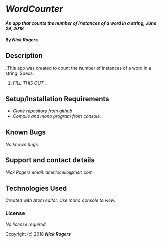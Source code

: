 # _WordCounter_

#### _An app that counts the number of instances of a word in a string, June 29, 2018_

#### By _**Nick Rogers**_

## Description

_This app was created to count the number of instances of a word in a string.
Specs:
1. *FILL THIS OUT*
_

## Setup/Installation Requirements

* _Clone repository from github_
* _Compile and mono program from console._

## Known Bugs

_No known bugs._

## Support and contact details

_Nick Rogers email: amellocello@msn.com_

## Technologies Used

_Created with Atom editor.  Use mono console to view._

### License

*No license required*

Copyright (c) 2018 **_Nick Rogers_**
